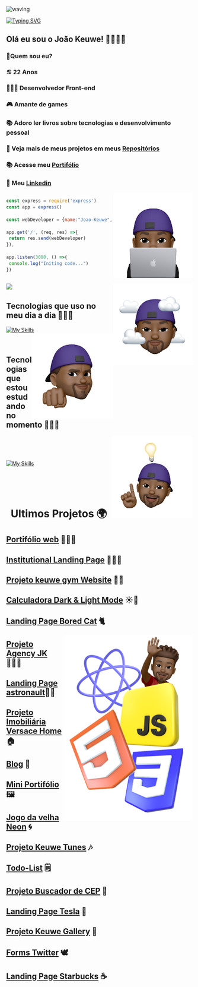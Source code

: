 ![waving](https://capsule-render.vercel.app/api?type=waving&height=200&text=JoaoKeuwe%20&fontAlignY=40&color=gradient)

[![Typing SVG](https://readme-typing-svg.herokuapp.com/?color=ffff&size=35&center=true&vCenter=true&width=1000&lines=Olá,+meu+nome+é+João+Keuwe;Tenho+22+anos;sou+de+São+Paulo;Desenvolvedor+Front-end;Seja+bem+vindo!+:%29)](https://git.io/typing-svg)
 
<div align=left>
 
## Olá eu sou o João Keuwe! 👋👨🏾‍💻
### 🔭Quem sou eu?
### ♋ 22 Anos 
### 👨🏾‍💻 Desenvolvedor Front-end
### 🎮 Amante de games
### 📚 Adoro ler livros sobre tecnologias  e desenvolvimento pessoal
### 🎨 Veja mais de meus projetos em meus [Repositórios](https://github.com/JoaoKeuwe?tab=repositories)
### 📚 Acesse meu [Portifólio](https://portifolio-keuwe.vercel.app/)
### 📲 Meu [Linkedin](https://www.linkedin.com/in/joaokeuwe/)
 
<img height="230px" width="215" align="right" src="eu.png">
</div> 

##

<div>
<a href="https://github.com/JoaoKeuwe">

 ```javascript
const express = require('express')
const app = express()

const webDeveloper = {name:"Joao-Keuwe", stack:"Front-End-Developer"}

app.get('/', (req, res) =>{
  return res.send(webDeveloper)
}),

app.listen(3000, () =>{
  console.log("Initing code...")
})


```

</div> 

##

</div>
<div>
 
<img height='240em' src='https://github-readme-streak-stats.herokuapp.com?user=joaokeuwe&theme=midnight-purple&date_format=j%20M%5B%20Y%5D&fire=DD0000&ring=52DD81&dates=52DD81&stroke=ABCFDD' />

<img height="220px" width="215" align="right" src="eu2.png">

</div>
 
## Tecnologias que uso no meu dia a dia 🧑🏾‍💻
 
[![My Skills](https://skillicons.dev/icons?i=js,ts,html,css,react,nodejs,mysql,mongodb,redux,bootstrap,docker,vscode,powershell,bash,heroku,linux,git,github,jest&perline=9)](https://skillicons.dev)
<img height="230px" width="220px" align="right" src="eu3.png">

<br>

## Tecnologias que estou estudando no momento 👨🏾‍💻

<img height="220px" width="220" align="right" src="eu4.png">
<br>
<br>
<br>

[![My Skills](https://skillicons.dev/icons?i=vuejs,python,bootstrap,sass&perline=9)](https://skillicons.dev) <br>
<br>
<br>
<br>
<br>
<div align=center>
  
# Ultimos Projetos 🌍
   
</div>


<div align=left>

## [Portifólio web](https://portifolio-keuwe.vercel.app/) 👨🏾‍💻
## [Institutional Landing Page](https://institutional-landing-page.vercel.app/) 👩🏾‍💼
## [Projeto keuwe gym Website](https://gym-website-pi.vercel.app/) 🏋🏾
## [Calculadora Dark & Light Mode](https://calculator-dark-and-light-mode.vercel.app/) ☀️🌙
## [Landing Page Bored Cat](https://landing-page-bored-cat-qis4.vercel.app/) 🐈

<img height="500px" width="350px" align="right" src="tecnologias3.png">

## [Projeto Agency JK](https://project-software-agency.vercel.app/) 👨🏾‍💼
## [Landing Page astronault](https://landing-page-b8ah.vercel.app/)🧑‍🚀 
## [Projeto Imobiliária Versace Home](https://projeto-imobiliaria-sand.vercel.app/) 🏠
## [Blog](https://project-keuwe-blog.vercel.app/) 📰
## [Mini Portifólio](https://portifoliokeuwe.vercel.app/) 🖼️
## [Jogo da velha Neon](https://tourmaline-praline-a4cf56.netlify.app) 🌀
## [Projeto Keuwe Tunes](https://keuwe-tunes.netlify.app) 🎶
## [Todo-List](https://project-todo-list-blush.vercel.app/) 🗒️
## [Projeto Buscador de CEP](https://teste-kivid.vercel.app/) 🚩
## [Landing Page Tesla](https://landing-page-bored-cat.vercel.app/) 🚗
## [Projeto Keuwe Gallery](https://keuwegallery.vercel.app/) 📸
## [Forms Twitter](https://forms-twitter.vercel.app/) 🕊️
## [Landing Page Starbucks](https://landing-page-starbucks-seven.vercel.app/) ☕

</div>
